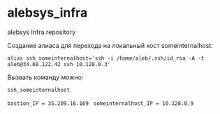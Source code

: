 # alebsys_infra
alebsys Infra repository

Создание алиаса для перехода на локальный хост someinternalhost:

```alias ssh_someinternalhost='ssh -i /home/aleb/.ssh/id_rsa -A -t aleb@34.68.122.42 ssh 10.128.0.3'```

Вызвать команду можно:

```ssh_someinternalhost```


```bastion_IP = 35.209.16.169 ```
```someinternalhost_IP = 10.128.0.9```



